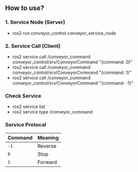 ## How to use?

### 1. Service Node (Server)
  - ros2 run conveyor_control conveyor_service_node

### 2. Service Call (Client)
  - ros2 service call /conveyor_command conveyor_control/srv/ConveyorCommand "{command: 0}"
  - ros2 service call /conveyor_command conveyor_control/srv/ConveyorCommand "{command: 1}"
  - ros2 service call /conveyor_command conveyor_control/srv/ConveyorCommand "{command: -1}"

### Check Service
  - ros2 service list
  - ros2 service type /conveyor_command

### Service Protocal
| Command | Meaning |
| ------- | ------- |
| `-1`    | Reverse |
| `0`     | Stop    |
| `1`     | Forward |

